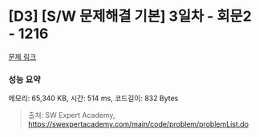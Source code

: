 # [D3] [S/W 문제해결 기본] 3일차 - 회문2 - 1216 

[문제 링크](https://swexpertacademy.com/main/code/problem/problemDetail.do?contestProbId=AV14Rq5aABUCFAYi) 

### 성능 요약

메모리: 65,340 KB, 시간: 514 ms, 코드길이: 832 Bytes



> 출처: SW Expert Academy, https://swexpertacademy.com/main/code/problem/problemList.do